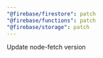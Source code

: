```yaml
---
"@firebase/firestore": patch
"@firebase/functions": patch
"@firebase/storage": patch
---
```


Update node-fetch version
